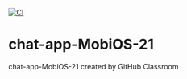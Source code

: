 [![CI](https://github.com/TFS-iOS/chat-app-MobiOS-21/actions/workflows/github.yml/badge.svg?branch=lesson14-CI)](https://github.com/TFS-iOS/chat-app-MobiOS-21/actions/workflows/github.yml)
# chat-app-MobiOS-21
chat-app-MobiOS-21 created by GitHub Classroom
